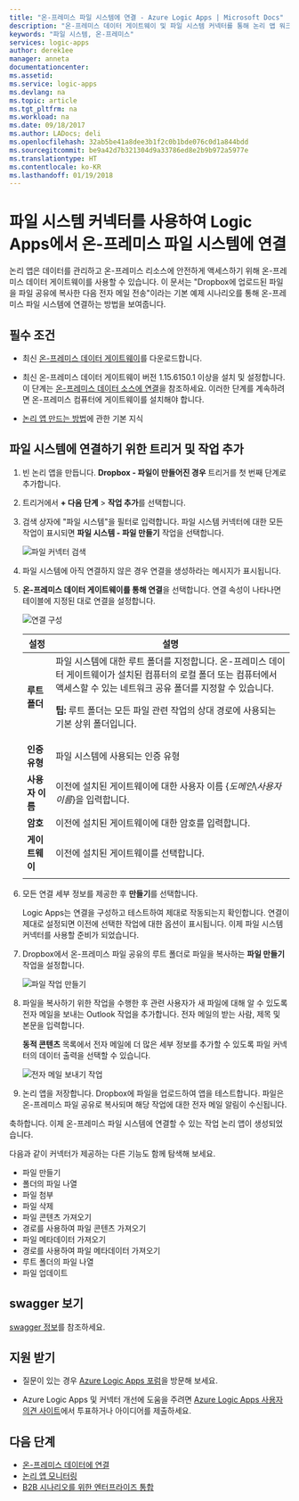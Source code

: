 ```yaml
---
title: "온-프레미스 파일 시스템에 연결 - Azure Logic Apps | Microsoft Docs"
description: "온-프레미스 데이터 게이트웨이 및 파일 시스템 커넥터를 통해 논리 앱 워크플로에서 온-프레미스 파일 시스템에 연결"
keywords: "파일 시스템, 온-프레미스"
services: logic-apps
author: derek1ee
manager: anneta
documentationcenter: 
ms.assetid: 
ms.service: logic-apps
ms.devlang: na
ms.topic: article
ms.tgt_pltfrm: na
ms.workload: na
ms.date: 09/18/2017
ms.author: LADocs; deli
ms.openlocfilehash: 32ab5be41a8dee3b1f2c0b1bde076c0d1a844bdd
ms.sourcegitcommit: be9a42d7b321304d9a33786ed8e2b9b972a5977e
ms.translationtype: HT
ms.contentlocale: ko-KR
ms.lasthandoff: 01/19/2018
---
```

# <a name="connect-to-on-premises-file-systems-from-logic-apps-with-the-file-system-connector"></a>파일 시스템 커넥터를 사용하여 Logic Apps에서 온-프레미스 파일 시스템에 연결

논리 앱은 데이터를 관리하고 온-프레미스 리소스에 안전하게 액세스하기 위해 온-프레미스 데이터 게이트웨이를 사용할 수 있습니다. 이 문서는 "Dropbox에 업로드된 파일을 파일 공유에 복사한 다음 전자 메일 전송"이라는 기본 예제 시나리오를 통해 온-프레미스 파일 시스템에 연결하는 방법을 보여줍니다.

## <a name="prerequisites"></a>필수 조건

* 최신 [온-프레미스 데이터 게이트웨이](https://www.microsoft.com/download/details.aspx?id=53127)를 다운로드합니다.

* 최신 온-프레미스 데이터 게이트웨이 버전 1.15.6150.1 이상을 설치 및 설정합니다. 이 단계는 [온-프레미스 데이터 소스에 연결](http://aka.ms/logicapps-gateway)을 참조하세요. 이러한 단계를 계속하려면 온-프레미스 컴퓨터에 게이트웨이를 설치해야 합니다.

* [논리 앱 만드는 방법](../logic-apps/quickstart-create-first-logic-app-workflow.md)에 관한 기본 지식

## <a name="add-trigger-and-actions-for-connecting-to-your-file-system"></a>파일 시스템에 연결하기 위한 트리거 및 작업 추가

1. 빈 논리 앱을 만듭니다. **Dropbox - 파일이 만들어진 경우** 트리거를 첫 번째 단계로 추가합니다. 

2. 트리거에서 **+ 다음 단계** > **작업 추가**를 선택합니다. 

3. 검색 상자에 "파일 시스템"을 필터로 입력합니다. 파일 시스템 커넥터에 대한 모든 작업이 표시되면 **파일 시스템 - 파일 만들기** 작업을 선택합니다. 

   ![파일 커넥터 검색](media/logic-apps-using-file-connector/search-file-connector.png)

4. 파일 시스템에 아직 연결하지 않은 경우 연결을 생성하라는 메시지가 표시됩니다. 

5. **온-프레미스 데이터 게이트웨이를 통해 연결**을 선택합니다. 연결 속성이 나타나면 테이블에 지정된 대로 연결을 설정합니다.

   ![연결 구성](media/logic-apps-using-file-connector/create-file.png)

   | 설정 | 설명 |
   | ------- | ----------- |
   | **루트 폴더** | 파일 시스템에 대한 루트 폴더를 지정합니다. 온-프레미스 데이터 게이트웨이가 설치된 컴퓨터의 로컬 폴더 또는 컴퓨터에서 액세스할 수 있는 네트워크 공유 폴더를 지정할 수 있습니다. <p>**팁:** 루트 폴더는 모든 파일 관련 작업의 상대 경로에 사용되는 기본 상위 폴더입니다. | 
   | **인증 유형** | 파일 시스템에 사용되는 인증 유형 | 
   | **사용자 이름** | 이전에 설치된 게이트웨이에 대한 사용자 이름 {*도메인*\\*사용자 이름*}을 입력합니다. | 
   | **암호** | 이전에 설치된 게이트웨이에 대한 암호를 입력합니다. | 
   | **게이트웨이** | 이전에 설치된 게이트웨이를 선택합니다. | 
   ||| 

6. 모든 연결 세부 정보를 제공한 후 **만들기**를 선택합니다. 

   Logic Apps는 연결을 구성하고 테스트하여 제대로 작동되는지 확인합니다. 
   연결이 제대로 설정되면 이전에 선택한 작업에 대한 옵션이 표시됩니다. 
   이제 파일 시스템 커넥터를 사용할 준비가 되었습니다.

7. Dropbox에서 온-프레미스 파일 공유의 루트 폴더로 파일을 복사하는 **파일 만들기** 작업을 설정합니다.

   ![파일 작업 만들기](media/logic-apps-using-file-connector/create-file-filled.png)

8. 파일을 복사하기 위한 작업을 수행한 후 관련 사용자가 새 파일에 대해 알 수 있도록 전자 메일을 보내는 Outlook 작업을 추가합니다. 전자 메일의 받는 사람, 제목 및 본문을 입력합니다. 

   **동적 콘텐츠** 목록에서 전자 메일에 더 많은 세부 정보를 추가할 수 있도록 파일 커넥터의 데이터 출력을 선택할 수 있습니다.

   ![전자 메일 보내기 작업](media/logic-apps-using-file-connector/send-email.png)

9. 논리 앱을 저장합니다. Dropbox에 파일을 업로드하여 앱을 테스트합니다. 파일은 온-프레미스 파일 공유로 복사되며 해당 작업에 대한 전자 메일 알림이 수신됩니다.

축하합니다. 이제 온-프레미스 파일 시스템에 연결할 수 있는 작업 논리 앱이 생성되었습니다. 

다음과 같이 커넥터가 제공하는 다른 기능도 함께 탐색해 보세요.

- 파일 만들기
- 폴더의 파일 나열
- 파일 첨부
- 파일 삭제
- 파일 콘텐츠 가져오기
- 경로를 사용하여 파일 콘텐츠 가져오기
- 파일 메타데이터 가져오기
- 경로를 사용하여 파일 메타데이터 가져오기
- 루트 폴더의 파일 나열
- 파일 업데이트

## <a name="view-the-swagger"></a>swagger 보기

[swagger 정보](/connectors/fileconnector/)를 참조하세요. 

## <a name="get-support"></a>지원 받기

* 질문이 있는 경우 [Azure Logic Apps 포럼](https://social.msdn.microsoft.com/Forums/en-US/home?forum=azurelogicapps)을 방문해 보세요.

* Azure Logic Apps 및 커넥터 개선에 도움을 주려면 [Azure Logic Apps 사용자 의견 사이트](http://aka.ms/logicapps-wish)에서 투표하거나 아이디어를 제출하세요.

## <a name="next-steps"></a>다음 단계

* [온-프레미스 데이터에 연결](../logic-apps/logic-apps-gateway-connection.md) 
* [논리 앱 모니터링](../logic-apps/logic-apps-monitor-your-logic-apps.md)
* [B2B 시나리오를 위한 엔터프라이즈 통합](../logic-apps/logic-apps-enterprise-integration-overview.md)
